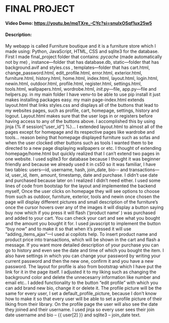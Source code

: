 # FINAL PROJECT
#### Video Demo:  <https://youtu.be/mqTXre_-CYc?si=snulxOSqf1ux25w5>
#### Description:
My webapp is called Furniture boutique and it is a furniture store which I made using: Python, JavaScript, HTML, CSS and sqlite3 for the database. First I made final_project folder that contains: _pycache_ (made automatically not by me) , instance—folder that has database.db, static—folder that has background.avif and styles.css , templates—folder that has cart.html, change_password.html, edit_profile.html, error.html, exterior.html, furniture.html, history.html, home.html, index.html, layout.html, login.html, newin.html, outdoor.html, profile.html, register.html, settings.html, tools.html, wallpapers.html, wordrobe.html, _init_.py—file, app.py—file and helpers.py. in my main folder I have venv-to be able to use pip install it just makes installing packages easy.
my main page-index.html extends layout.html that links styles.css and  displays all of the buttons that lead to my websites pages, such as profile, cart, homepage, settings, history and logout. Layout.html makes sure that the user logs in or registers before having access to any of the buttons above.  I accomplished this by using jinja {% if session[“user_id”] %}… 
I extended layout.html to almost all of the pages except for homepage and its respective pages like wardrobe and tools… reason being that homepage displayed furniture such as sofas and when the user clocked other buttons such as tools I wanted them to be directed to a new page displaying wallpapers or etc. I thought of extending homepage/home.html but quickly realized that I can’t extend two pages in one website.  I used sqlite3 for database because I thought it was beginner friendly and because we already used it in cs50 so it was familiar, I have two tables: users—id, username, hash, join_date, bio-- and transactions—id, user_id, item, amount, timestamp, date and purchase. I didn’t use date and purchased because later on I realized I didn’t need either.  I used some lines of code from bootstap for the layout and implemented the backend myself,  Once the user clicks on homepage they will see options to choose from such as outdoor, furniture, exterior, tools and newin once chosen the page will display different pictures and small description of the furniture’s once the cursor hovers over any of the images it will display a button saying buy now which if you press it will flash (‘product name’ ) was purchased and added to your cart. You can check your cart and see what you bought and the amount you bought it for.
I used javascript to implement the button “buy now” and to make it so that when it’s pressed it will use “adding_items_ajax”—I used ai copilots help. To insert product name and product price into transactions, which will be shown in the cart and flash a message.
If you want more detailed description of your purchase you can go to history and even see the date and time of which you bought the item.
I also have settings in which you can change your password by writing your current password and then the new one, confirm it and you have a new password.
The layout for profile is also from bootstrap which I have put the link for it in the page itself. I adjusted it to my liking such as changing the background color and delete the unnecesarry information like number and email etc.. I added functionality to the button “edit profile” with which you can add brand new bio, change it or delete it.  The profile picture will be the same for every user, I set a default_profile_picture, because I don’t know how to make it so that every user will be able to set a profile picture of their liking from their library. On the profile page the user will also see the date they joined and their username.  I used jinja so every user sees  their join date username and bio – {{ user[2] }} and sqlite3 – join_date text. 
